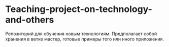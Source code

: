 # Teaching-project-on-technology-and-others
Репозиторий для обучения новым технологиям. Предполагает собой хранения в ветке мастер, готовые примеры того или иного приложения. 
